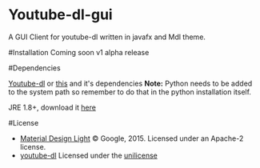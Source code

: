 
# Youtube-dl-gui
A GUI Client for youtube-dl written in javafx and Mdl theme.

#Installation
Coming soon v1 alpha release

#Dependencies

[Youtube-dl](https://yt-dl.org/latest/youtube-dl.exe) or [this](https://github.com/rg3/youtube-dl) and it's dependencies
**Note:** Python needs to be added to the system path so remember to do that in the python installation itself.

JRE 1.8+, download it [here](http://www.oracle.com/technetwork/java/javase/downloads/jre8-downloads-2133155.html)

#License
 - [Material Design Light](https://github.com/google/material-design-lite) 
 © Google, 2015. Licensed under an Apache-2 license.
 - [youtube-dl](https://github.com/rg3/youtube-dl) 
	     Licensed under the [unilicense](https://github.com/rg3/youtube-dl/blob/master/LICENSE)
